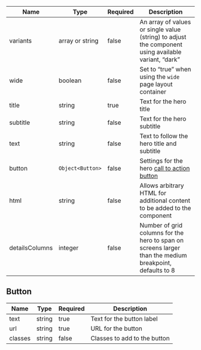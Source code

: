 | Name           | Type             | Required | Description                                                                                             |
| -------------- | ---------------- | -------- | ------------------------------------------------------------------------------------------------------- |
| variants       | array or string  | false    | An array of values or single value (string) to adjust the component using available variant, “dark”     |
| wide           | boolean          | false    | Set to “true” when using the `wide` page layout container                                               |
| title          | string           | true     | Text for the hero title                                                                                 |
| subtitle       | string           | false    | Text for the hero subtitle                                                                              |
| text           | string           | false    | Text to follow the hero title and subtitle                                                              |
| button         | `Object<Button>` | false    | Settings for the hero [call to action button](#button)                                                  |
| html           | string           | false    | Allows arbitrary HTML for additional content to be added to the component                               |
| detailsColumns | integer          | false    | Number of grid columns for the hero to span on screens larger than the medium breakpoint, defaults to 8 |

## Button

| Name    | Type   | Required | Description                  |
| ------- | ------ | -------- | ---------------------------- |
| text    | string | true     | Text for the button label    |
| url     | string | true     | URL for the button           |
| classes | string | false    | Classes to add to the button |
